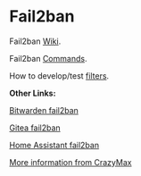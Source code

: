 # Fail2ban

Fail2ban [Wiki](https://www.fail2ban.org/wiki/index.php/Fail2Ban "Fail2ban Wiki").

Fail2ban [Commands](https://www.fail2ban.org/wiki/index.php/Commands).

How to develop/test [filters](https://fail2ban.readthedocs.io/en/latest/filters.html).

**Other Links:**

[Bitwarden fail2ban](https://github.com/dani-garcia/bitwarden_rs/wiki/Fail2Ban-Setup "Bitwarden fail2ban")

[Gitea fail2ban](https://docs.gitea.io/en-us/fail2ban-setup/ "Gitea fail2ban")

[Home Assistant fail2ban](https://www.home-assistant.io/cookbook/fail2ban/ "Home
Assistant fail2ban")

[More information from CrazyMax](https://github.com/crazy-max/docker-fail2ban "CrazyMax/fail2ban GitHub")

